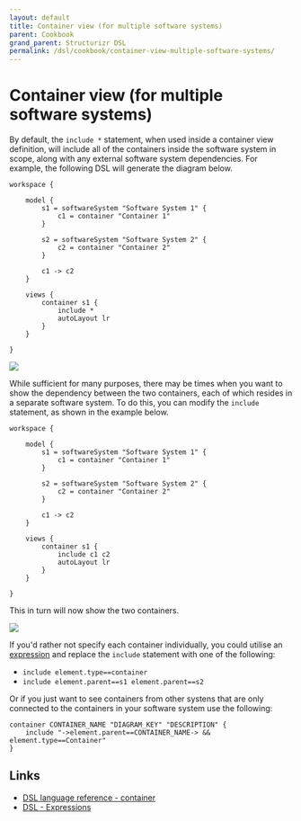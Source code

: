 ```yaml
---
layout: default
title: Container view (for multiple software systems)
parent: Cookbook
grand_parent: Structurizr DSL
permalink: /dsl/cookbook/container-view-multiple-software-systems/
---
```


# Container view (for multiple software systems)

By default, the `include *` statement, when used inside a container view definition, will include all of the containers
inside the software system in scope, along with any external software system dependencies.
For example, the following DSL will generate the diagram below.

```
workspace {

    model {
        s1 = softwareSystem "Software System 1" {
            c1 = container "Container 1"
        }

        s2 = softwareSystem "Software System 2" {
            c2 = container "Container 2"
        }
        
        c1 -> c2
    }

    views {
        container s1 {
            include *
            autoLayout lr
        }
    }
    
}
```

[![](example-1.png)](https://structurizr.com/dsl?src=https://docs.structurizr.com/dsl/cookbook/container-view-multiple-software-systems/example-1.dsl)

While sufficient for many purposes, there may be times when you want to show the dependency between the two containers, each of which resides in a
separate software system.
To do this, you can modify the `include` statement, as shown in the example below.

```
workspace {

    model {
        s1 = softwareSystem "Software System 1" {
            c1 = container "Container 1"
        }

        s2 = softwareSystem "Software System 2" {
            c2 = container "Container 2"
        }
        
        c1 -> c2
    }

    views {
        container s1 {
            include c1 c2
            autoLayout lr
        }
    }

}
```

This in turn will now show the two containers.

[![](example-2.png)](https://structurizr.com/dsl?src=https://docs.structurizr.com/dsl/cookbook/container-view-multiple-software-systems/example-2.dsl)

If you'd rather not specify each container individually, you could utilise an [expression](/dsl/expressions)
and replace the `include` statement with one of the following:

- `include element.type==container`
- `include element.parent==s1 element.parent==s2`

Or if you just want to see containers from other systens that are only connected to the containers in your software system use the following: 

```
container CONTAINER_NAME "DIAGRAM_KEY" "DESCRIPTION" {
    include "->element.parent==CONTAINER_NAME-> && element.type==Container"
}
```

## Links

- [DSL language reference - container](/dsl/language#container-view)
- [DSL - Expressions](/dsl/expressions)
